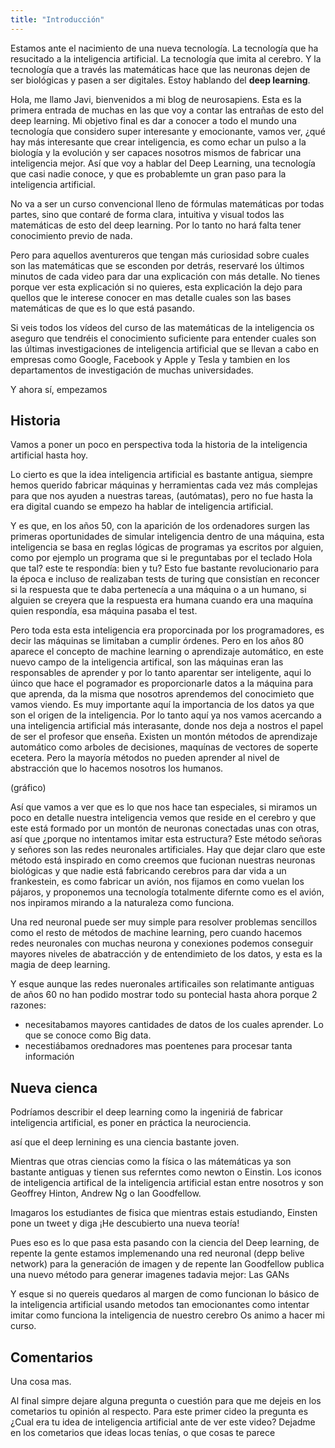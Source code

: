 ```yaml
---
title: "Introducción"
---
```


Estamos ante el nacimiento de una nueva tecnología. La tecnología que ha resucitado a la inteligencia artificial. La tecnología que imita al cerebro. Y la tecnología que a través las matemáticas hace que las neuronas dejen de ser biológicas y pasen a ser digitales. Estoy hablando del **deep learning**.

Hola, me llamo Javi, bienvenidos a mi blog de neurosapiens. Esta es la primera entrada de muchas en las que voy a contar las entrañas de esto del deep learning. Mi objetivo final es dar a conocer a todo el mundo una tecnología que considero super interesante y emocionante, vamos ver, ¿qué hay más interesante que crear inteligencia, es como echar un pulso a la biología y la evolución y ser capaces nosotros mismos de fabricar una inteligencia mejor. Así que voy a hablar del Deep Learning, una tecnología que casi nadie conoce, y que es probablemte un gran paso para la inteligencia artificial.

No va a ser un curso convencional lleno de fórmulas matemáticas por todas partes, sino que contaré de forma clara, intuitiva y visual todos las matemáticas de esto del deep learning. Por lo tanto no hará falta tener conocimiento previo de nada.

Pero para aquellos aventureros que tengan más curiosidad sobre cuales son las matemáticas que se esconden por detrás, reservaré los últimos minutos de cada video para dar una explicación con más detalle. No tienes porque ver esta explicación si no quieres, esta explicación la dejo para quellos que le interese conocer en mas detalle cuales son las bases matemáticas de que es lo que está pasando.

Si veis todos los vídeos del curso de las matemáticas de la inteligencia os aseguro que tendréis el conocimiento suficiente para entender cuales son las últimas investigaciones de inteligencia artificial que se llevan a cabo en empresas como Google, Facebook y Apple y Tesla y tambien en los departamentos de investigación de muchas universidades.

Y ahora sí, empezamos

Historia
---

Vamos a poner un poco en perspectiva toda la historia de la inteligencia artificial hasta hoy.

Lo cierto es que la idea inteligencia artificial es bastante antigua, siempre hemos querido fabricar máquinas y herramientas cada vez más complejas para que nos ayuden a nuestras tareas, (autómatas), pero no fue hasta la era digital cuando se empezo ha hablar de inteligencia artificial.

Y es que, en los años 50, con la aparición de los ordenadores surgen las primeras oportunidades de simular inteligencia dentro de una máquina, esta inteligencia se basa en reglas lógicas de programas ya escritos por alguien, como por ejemplo un programa que si le preguntabas por el teclado Hola que tal? este te respondía: bien y tu? Esto fue bastante revolucionario para la época e incluso de realizaban tests de turing que consistían en reconcer si la respuesta que te daba pertenecía a una máquina o a un humano, si alguien se creyera que la respuesta era humana cuando era una maquína quien respondía, esa máquina pasaba el test.

Pero toda esta esta inteligencia era proporcinada por los programadores, es decir las máquinas se limitaban a cumplir órdenes. Pero en los años 80 aparece el concepto de machine learning o aprendizaje automático, en este nuevo campo de la inteligencia artifical, son las máquinas eran las responsables de aprender y por lo tanto aparentar ser inteligente, aqui lo úinco que hace el pogramador es proporcionarle datos a la máquina para que aprenda, da la misma que nosotros aprendemos del conocimieto que vamos viendo. Es muy importante aquí la importancia de los datos ya que son el origen de la inteligencia. Por lo tanto aquí ya nos vamos acercando a una inteligencia artificial más interasante, donde nos deja a nostros el papel de ser el profesor que enseña. Existen un montón métodos de aprendizaje automático como arboles de decisiones, maquínas de vectores de soperte ecetera. Pero la mayoría métodos no pueden aprender al nivel de abstracción que lo hacemos nosotros los humanos.

(gráfico)

Así que vamos a ver que es lo que nos hace tan especiales, si miramos un poco en detalle nuestra inteligencia vemos que reside en el cerebro y que este está formado por un montón de neuronas conectadas unas con otras, así que ¿porque no intentamos imitar esta estructura? Este método señoras y señores son las redes neuronales artificiales. Hay que dejar claro que este método  está inspirado en como creemos que fucionan nuestras neuronas biológicas y que nadie está fabricando cerebros para dar vida a un frankestein, es como fabricar un avión, nos fijamos en como vuelan los pájaros, y proponemos una tecnología totalmente difernte como es el avión, nos inpiramos mirando a la naturaleza como funciona.

Una red neuronal puede ser muy simple para resolver problemas sencillos como el resto de métodos de machine learning, pero cuando hacemos redes neuronales con muchas neurona y conexiones podemos conseguir mayores niveles de abatracción y de entendimieto de los datos, y esta es la magia de deep learning.

Y esque aunque las redes nueronales artificailes son relatimante antiguas de años 60 no han podido mostrar todo su pontecial hasta ahora porque 2 razones:

- necesitabamos mayores cantidades de datos de los cuales aprender. Lo que se conoce como Big data.
- necestiábamos orednadores mas poentenes para procesar tanta información

Nueva cienca
---

Podríamos describir el deep learning como la ingeniriá de fabricar inteligencia artificial, es poner en práctica la neurociencia.

así que el deep lernining es una ciencia bastante joven.

Mientras que otras ciencias como la física o las mátemáticas ya son bastante antiguas y tienen sus referntes como newton o Einstin. Los iconos de inteligencia artifical de la inteligencia artificial estan entre nosotros y son Geoffrey Hinton, Andrew Ng o Ian Goodfellow.

Imagaros los estudiantes de fisica que mientras estais estudiando, Einsten pone un tweet y diga ¡He descubierto una nueva teoría!

Pues eso es lo que pasa esta pasando con la ciencia del Deep learning, de repente la gente estamos implemenando una red neuronal (depp belive network) para la generación de imagen y de repente Ian Goodfellow publica una nuevo método para generar imagenes tadavia mejor: Las GANs

Y esque si no quereis quedaros al margen de como funcionan lo básico de la inteligencia artificial usando metodos tan emocionantes como intentar imitar como funciona la inteligencia de nuestro cerebro Os animo a hacer mi curso.

 
Comentarios
---

Una cosa mas.

Al final simpre dejare alguna pregunta o cuestión para que me dejeis en los cometarios tu opinión al respecto. Para este primer cideo la pregunta es ¿Cual era tu idea de inteligencia artificial ante de ver este video? Dejadme en los cometarios que ideas locas tenías, o que cosas te parece
